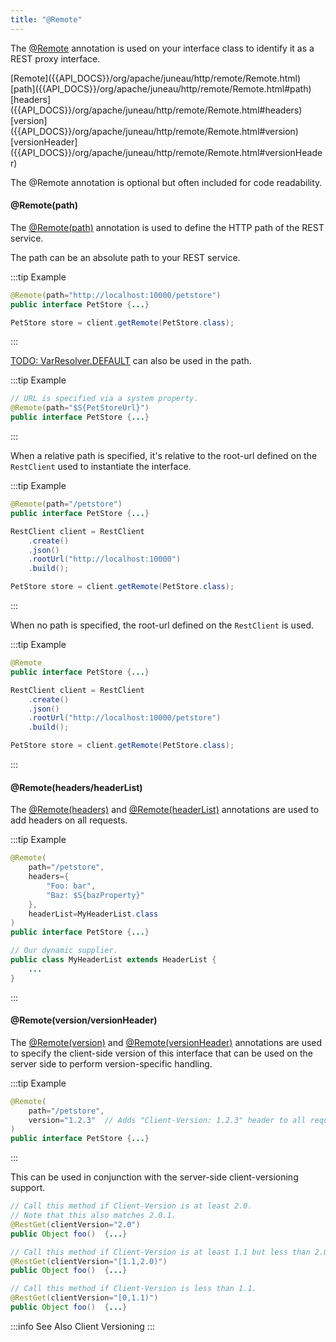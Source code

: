 ```yaml
---
title: "@Remote"
---
```


The [@Remote]({{API_DOCS}}/org/apache/juneau/http/remote/Remote.html) annotation is used on your interface class to
identify it as a REST proxy interface.

<tree>
<node-0><java-annotation>[Remote]({{API_DOCS}}/org/apache/juneau/http/remote/Remote.html)</java-annotation></node-0>
<node-1><java-method-annotation>[path]({{API_DOCS}}/org/apache/juneau/http/remote/Remote.html#path)</java-method-annotation></node-1>
<node-1><java-method-annotation>[headers]({{API_DOCS}}/org/apache/juneau/http/remote/Remote.html#headers)</java-method-annotation></node-1>
<node-1><java-method-annotation>[version]({{API_DOCS}}/org/apache/juneau/http/remote/Remote.html#version)</java-method-annotation></node-1>
<node-1><java-method-annotation>[versionHeader]({{API_DOCS}}/org/apache/juneau/http/remote/Remote.html#versionHeader)</java-method-annotation></node-1>
</tree>

The @Remote annotation is optional but often included for code readability.

#### @Remote(path)

The [@Remote(path)]({{API_DOCS}}/org/apache/juneau/http/remote/Remote.html#path) annotation is used to define the HTTP
path of the REST service.

The path can be an absolute path to your REST service.

:::tip Example
```java
@Remote(path="http://localhost:10000/petstore")
public interface PetStore {...}
```

```java
PetStore store = client.getRemote(PetStore.class);
```
:::

[TODO: VarResolver.DEFAULT](TODO.md) can also be used in the path.

:::tip Example
```java
// URL is specified via a system property.
@Remote(path="$S{PetStoreUrl}")
public interface PetStore {...}
```
:::

When a relative path is specified, it's relative to the root-url defined on the `RestClient` used to instantiate the
interface.

:::tip Example
```java
@Remote(path="/petstore")
public interface PetStore {...}
```

```java
RestClient client = RestClient
    .create()
    .json()
    .rootUrl("http://localhost:10000")
    .build();

PetStore store = client.getRemote(PetStore.class);
```
:::

When no path is specified, the root-url defined on the `RestClient` is used.

:::tip Example
```java
@Remote
public interface PetStore {...}
```

```java
RestClient client = RestClient
    .create()
    .json()
    .rootUrl("http://localhost:10000/petstore")
    .build();

PetStore store = client.getRemote(PetStore.class);
```
:::

#### @Remote(headers/headerList)

The [@Remote(headers)]({{API_DOCS}}/org/apache/juneau/http/remote/Remote.html#headers) and [@Remote(headerList)]({{API_DOCS}}/org/apache/juneau/http/remote/Remote.html#headerList) annotations are used to add headers on all requests.

:::tip Example
```java
@Remote(
    path="/petstore",
    headers={
        "Foo: bar",
        "Baz: $S{bazProperty}"
    },
    headerList=MyHeaderList.class
)
public interface PetStore {...}
```

```java
// Our dynamic supplier.
public class MyHeaderList extends HeaderList {
    ...
}
```
:::

#### @Remote(version/versionHeader)

The [@Remote(version)]({{API_DOCS}}/org/apache/juneau/http/remote/Remote.html#version) and [@Remote(versionHeader)]({{API_DOCS}}/org/apache/juneau/http/remote/Remote.html#versionHeader) annotations are used to specify the client-side version of this interface that can be used on the server side to perform version-specific handling.

:::tip Example
```java
@Remote(
    path="/petstore",
    version="1.2.3"  // Adds "Client-Version: 1.2.3" header to all requests.
)
public interface PetStore {...}
```
:::

This can be used in conjunction with the server-side client-versioning support.

```java
// Call this method if Client-Version is at least 2.0.
// Note that this also matches 2.0.1.
@RestGet(clientVersion="2.0")
public Object foo()  {...}

// Call this method if Client-Version is at least 1.1 but less than 2.0.
@RestGet(clientVersion="[1.1,2.0)")
public Object foo()  {...}

// Call this method if Client-Version is less than 1.1.
@RestGet(clientVersion="[0,1.1)")
public Object foo()  {...}
```

:::info See Also
Client Versioning
:::
